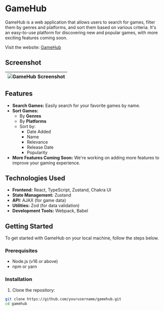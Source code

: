 # GameHub

GameHub is a web application that allows users to search for games, filter them by genres and platforms, and sort them based on various criteria. It's an easy-to-use platform for discovering new and popular games, with more exciting features coming soon.

Visit the website: [GameHub](http://your-website-link.com)

## Screenshot

| ![GameHub Screenshot](https://drive.google.com/uc?id=1EEhfp8TgfFnnMgQUhMFnvd6ADUYV20Cw) |
| --- |


## Features

- **Search Games:** Easily search for your favorite games by name.
- **Sort Games:**
  - By **Genres**
  - By **Platforms**
  - Sort by:
    - Date Added
    - Name
    - Relevance
    - Release Date
    - Popularity
- **More Features Coming Soon:** We're working on adding more features to improve your gaming experience.

## Technologies Used

- **Frontend:** React, TypeScript, Zustand, Chakra UI
- **State Management:** Zustand
- **API:** AJAX (for game data)
- **Utilities:** Zod (for data validation)
- **Development Tools:** Webpack, Babel

## Getting Started

To get started with GameHub on your local machine, follow the steps below.

### Prerequisites

- Node.js (v16 or above)
- npm or yarn

### Installation

1. Clone the repository:

```bash
git clone https://github.com/yourusername/gamehub.git
cd gamehub
